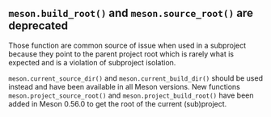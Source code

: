 ## `meson.build_root()` and `meson.source_root()` are deprecated

Those function are common source of issue when used in a subproject because they
point to the parent project root which is rarely what is expected and is a
violation of subproject isolation.

`meson.current_source_dir()` and `meson.current_build_dir()` should be used instead
and have been available in all Meson versions. New functions `meson.project_source_root()`
and `meson.project_build_root()` have been added in Meson 0.56.0 to get the root
of the current (sub)project.
